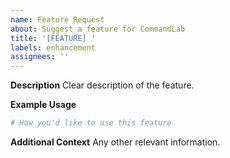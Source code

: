 ```yaml
---
name: Feature Request
about: Suggest a feature for CommandLab
title: '[FEATURE] '
labels: enhancement
assignees: ''
---
```


**Description**
Clear description of the feature.

**Example Usage**
```python
# How you'd like to use this feature
```

**Additional Context**
Any other relevant information.
